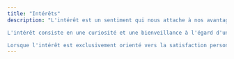 ```yaml
---
title: "Intérêts"
description: "L'intérêt est un sentiment qui nous attache à nos avantages, qui nous fait rechercher l’agréable ou l’utile, le bien-être, la fortune, le profit.

L'intérêt consiste en une curiosité et une bienveillance à l'égard d'une personne ou d'une chose.

Lorsque l'intérêt est exclusivement orienté vers la satisfaction personnelle, on parle d'intérêt personnel ou d'égoïsme. L'expression est péjorative dans ce cas."
---
```


